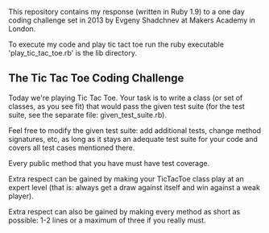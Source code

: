 This repository contains my response (written in Ruby 1.9) to a one day coding challenge set in 2013 by Evgeny Shadchnev at Makers Academy in London.

To execute my code and play tic tact toe run the ruby executable 'play_tic_tac_toe.rb' is the lib directory.


The Tic Tac Toe Coding Challenge
--------------------------------

Today we're playing Tic Tac Toe. Your task is to write a class (or set of classes, as you see fit) that would pass the given test suite (for the test suite, see the separate file: given_test_suite.rb).

Feel free to modify the given test suite: add additional tests, change method signatures, etc, as long as it stays an adequate test suite for your code and covers all test cases mentioned there.

Every public method that you have must have test coverage.

Extra respect can be gained by making your TicTacToe class play at an expert level (that is: always get a draw against itself and win against a weak player).

Extra respect can also be gained by making every method as short as possible: 1-2 lines or a maximum of three if you really must.
